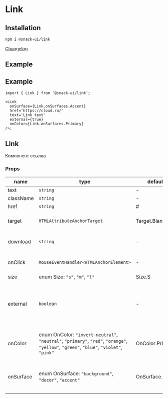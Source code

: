 # Link

## Installation

`npm i @snack-ui/link`

[Changelog](./CHANGELOG.md)

## Example

## Example

```tsx
import { Link } from '@snack-ui/link';

<Link
  onSurface={Link.onSurfaces.Accent}
  href='https://cloud.ru/'
  text='Link text'
  external={true}
  onColor={Link.onSurfaces.Primary}
/>;
```

[//]: DOCUMENTATION_SECTION_START
[//]: THIS_SECTION_IS_AUTOGENERATED_PLEASE_DONT_EDIT_IT
## Link
Компонент ссылка
### Props
| name | type | default value | description |
|------|------|---------------|-------------|
| text | `string` | - | Текст ссылки |
| className | `string` | - | CSS-класс |
| href | `string` | # | Ссылка |
| target | `HTMLAttributeAnchorTarget` | Target.Blank | HTML-атрибут target |
| download | `string` | - | HTML-атрибут download |
| onClick | `MouseEventHandler<HTMLAnchorElement>` | - | Колбек обработки клика |
| size | enum Size: `"s"`, `"m"`, `"l"` | Size.S | Размер |
| external | `boolean` | - | Ведет ли ссылка на внешний ресурс (добавляет иконку если true) |
| onColor | enum OnColor: `"invert-neutral"`, `"neutral"`, `"primary"`, `"red"`, `"orange"`, `"yellow"`, `"green"`, `"blue"`, `"violet"`, `"pink"` | OnColor.Primary | Стилизует ссылку для размещения на цветном фоне |
| onSurface | enum OnSurface: `"background"`, `"decor"`, `"accent"` | OnSurface.Background | Тип поверхности, на которой размещена ссылка |


[//]: DOCUMENTATION_SECTION_END
